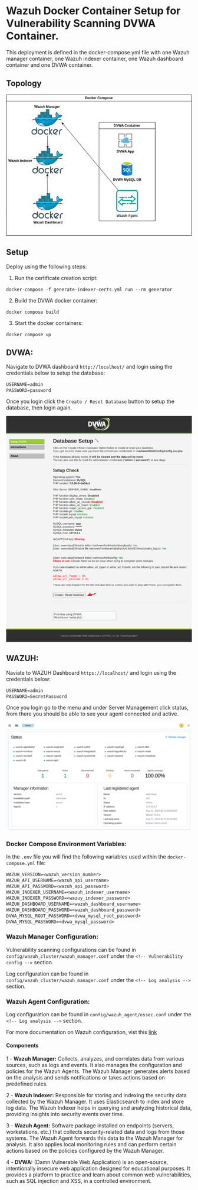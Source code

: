 # Wazuh Docker Container Setup for Vulnerability Scanning DVWA Container.

This deployment is defined in the docker-compose.yml file with one Wazuh manager container, one Wazuh indexer container, one Wazuh dashboard container and one DVWA container. 

## Topology

![Toplogy](https://github.com/WMRamadan/wazuh-dvwa-scanner/blob/main/images/topology.png)

## Setup

Deploy using the following steps:

1) Run the certificate creation script:
```
docker-compose -f generate-indexer-certs.yml run --rm generator
```
2) Build the DVWA docker container:
```
docker compose build
```
3) Start the docker containers:
```
docker compose up
```

## DVWA:

Navigate to DVWA dashboard `http://localhost/` and login using the credentials below to setup the database:
```
USERNAME=admin
PASSWORD=password
```

Once you login click the `Create / Reset Database` button to setup the database, then login again.

![DVWA Setup](https://github.com/WMRamadan/wazuh-dvwa-scanner/blob/main/images/dvwa_screenshot.png)

## WAZUH:

Naviate to WAZUH Dashboard `https://localhost/` and login using the credentials below:
```
USERNAME=admin
PASSWORD=SecretPassword
```

Once you login go to the menu and under Server Management click status, from there you should be able to see your agent connected and active.

![Wazuh Status](https://github.com/WMRamadan/wazuh-dvwa-scanner/blob/main/images/wazuh_status.png)


### Docker Compose Environment Variables:

In the `.env` file you will find the following variables used within the `docker-compose.yml` file:
```
WAZUH_VERSION=<wazuh_version_number>
WAZUH_API_USERNAME=<wazuh_api_username>
WAZUH_API_PASSWORD=<wazuh_api_password>
WAZUH_INDEXER_USERNAME=<wazuh_indexer_username>
WAZUH_INDEXER_PASSWORD=<wazuy_indexer_password>
WAZUH_DASHBOARD_USERNAME=<wazuh_dashboard_username>
WAZUH_DASHBOARD_PASSWORD=<wazuh_dashboard_password>
DVWA_MYSQL_ROOT_PASSWORD=<dvwa_mysql_root_password>
DVWA_MYSQL_PASSWORD=<dvwa_mysql_password>
```

### Wazuh Manager Configuration:

Vulnerability scanning configurations can be found in `config/wazuh_cluster/wazuh_manager.conf` under the `<!-- Vulnerability config -->` section.

Log configuration can be found in `config/wazuh_cluster/wazuh_manager.conf` under the `<!-- Log analysis -->` section.

### Wazuh Agent Configuration:

Log configuration can be found in `config/wazuh_agent/ossec.conf` under the `<!-- Log analysis -->` section.

For more documentation on Wazuh configuration, vist this [link](https://documentation.wazuh.com/current/user-manual/reference/ossec-conf/index.html)

#### Components

1 - **Wazuh Manager:** Collects, analyzes, and correlates data from various sources, such as logs and events. It also manages the configuration and policies for the Wazuh Agents. The Wazuh Manager generates alerts based on the analysis and sends notifications or takes actions based on predefined rules.

2 - **Wazuh Indexer:** Responsible for storing and indexing the security data collected by the Wazuh Manager. It uses Elasticsearch to index and store log data. The Wazuh Indexer helps in querying and analyzing historical data, providing insights into security events over time.

3 - **Wazuh Agent:** Software package installed on endpoints (servers, workstations, etc.) that collects security-related data and logs from those systems. The Wazuh Agent forwards this data to the Wazuh Manager for analysis. It also applies local monitoring rules and can perform certain actions based on the policies configured by the Wazuh Manager.

4 - **DVWA:** (Damn Vulnerable Web Application) is an open-source, intentionally insecure web application designed for educational purposes. It provides a platform to practice and learn about common web vulnerabilities, such as SQL injection and XSS, in a controlled environment.
